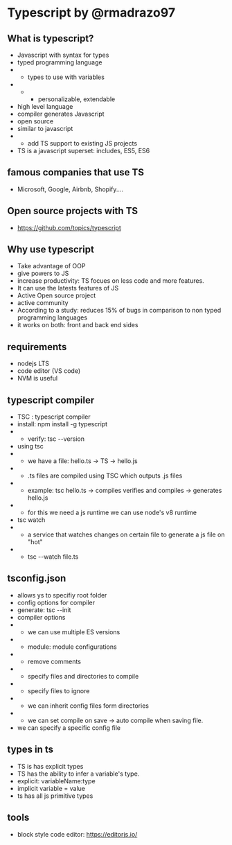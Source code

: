 # Typescript by @rmadrazo97

## What is typescript?
- Javascript with syntax for types
- typed programming language
- - types to use with variables
- - - personalizable, extendable
- high level language
- compiler generates Javascript
- open source
- similar to javascript
- - add TS support to existing JS projects
- TS is a javascript superset: includes, ES5, ES6

## famous companies that use TS
- Microsoft, Google, Airbnb, Shopify....

## Open source projects with TS 
- https://github.com/topics/typescript

## Why use typescript
- Take advantage of OOP
- give powers to JS
- increase productivity: TS focues on less code and more features.
- It can use the latests features of JS
- Active Open source project
- active community
- According to a study: reduces 15% of bugs in comparison to non typed programming languages
- it works on both: front and back end sides

## requirements
- nodejs LTS
- code editor (VS code)
- NVM is useful

## typescript compiler
- TSC : typescript compiler
- install: npm install -g typescript
- - verify: tsc --version
- using tsc
- - we have a file: hello.ts -> TS -> hello.js
- - .ts files are compiled using TSC which outputs .js files
- - example: tsc hello.ts -> compiles verifies and compiles -> generates hello.js
- - for this we need a js runtime we can use node's v8 runtime
- tsc watch
- - a service that watches changes on certain file to generate a js file on "hot"
- - tsc --watch file.ts

## tsconfig.json
- allows ys to specifiy root folder
- config options for compiler
- generate: tsc --init
- compiler options
- - we can use multiple ES versions
- - module: module configurations
- - remove comments
- - specify files and directories to compile
- - specify files to ignore 
- - we can inherit config files form directories
- - we can set compile on save -> auto compile when saving file. 
- we can specify a specific config file

## types in ts
- TS is has explicit types
- TS has the ability to infer a variable's type.
- explicit: variableName:type
- implicit variable = value
- ts has all js primitive types

## tools
- block style code editor: https://editorjs.io/
